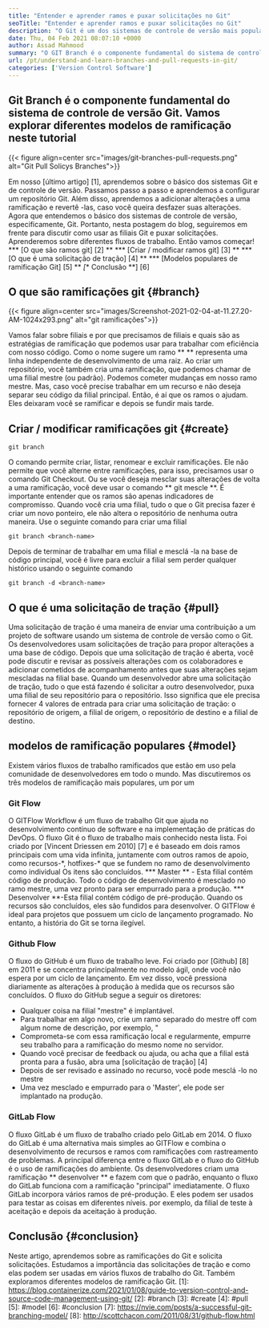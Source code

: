```yaml
---
title: "Entender e aprender ramos e puxar solicitações no Git" 
seoTitle: "Entender e aprender ramos e puxar solicitações no Git" 
description: "O Git é um dos sistemas de controle de versão mais populares. Neste Articl Ewe, entenderá como usar ramos git e puxar solicitações." 
date: Thu, 04 Feb 2021 08:07:10 +0000
author: Assad Mahmood
summary: "O GIT Branch é o componente fundamental do sistema de controle de versão Git. Vamos explorar diferentes modelos de ramificação neste tutorial" 
url: /pt/understand-and-learn-branches-and-pull-requests-in-git/
categories: ['Version Control Software']
---
```


## Git Branch é o componente fundamental do sistema de controle de versão Git. Vamos explorar diferentes modelos de ramificação neste tutorial

{{< figure align=center src="images/git-branches-pull-requests.png" alt="Git Pull Solicys Branches">}}

Em nosso [último artigo] [1], aprendemos sobre o básico dos sistemas Git e de controle de versão. Passamos passo a passo e aprendemos a configurar um repositório Git. Além disso, aprendemos a adicionar alterações a uma ramificação e revertê -las, caso você queira desfazer suas alterações. Agora que entendemos o básico dos sistemas de controle de versão, especificamente, Git. Portanto, nesta postagem do blog, seguiremos em frente para discutir como usar as filiais Git e puxar solicitações. Aprenderemos sobre diferentes fluxos de trabalho. Então vamos começar!
  *** [O que são ramos git] [2] **
  *** [Criar / modificar ramos git] [3] **
  *** [O que é uma solicitação de tração] [4] **
  *** [Modelos populares de ramificação Git] [5] **
  *[** Conclusão **] [6]

## O que são ramificações git {#branch}

{{< figure align=center src="images/Screenshot-2021-02-04-at-11.27.20-AM-1024x293.png" alt="git ramificações">}}

Vamos falar sobre filiais e por que precisamos de filiais e quais são as estratégias de ramificação que podemos usar para trabalhar com eficiência com nosso código. Como o nome sugere um ramo ** ** representa uma linha independente de desenvolvimento de uma raiz.
Ao criar um repositório, você também cria uma ramificação, que podemos chamar de uma filial mestre (ou padrão). Podemos cometer mudanças em nosso ramo mestre. Mas, caso você precise trabalhar em um recurso e não deseja separar seu código da filial principal. Então, é aí que os ramos o ajudam. Eles deixaram você se ramificar e depois se fundir mais tarde.

## Criar / modificar ramificações git {#create}
```
git branch
```
O comando permite criar, listar, renomear e excluir ramificações. Ele não permite que você alterne entre ramificações, para isso, precisamos usar o comando Git Checkout. Ou se você deseja mesclar suas alterações de volta a uma ramificação, você deve usar o comando ** git mescle **.
É importante entender que os ramos são apenas indicadores de compromisso. Quando você cria uma filial, tudo o que o Git precisa fazer é criar um novo ponteiro, ele não altera o repositório de nenhuma outra maneira.
Use o seguinte comando para criar uma filial
```
git branch <branch-name>
```
Depois de terminar de trabalhar em uma filial e mesclá -la na base de código principal, você é livre para excluir a filial sem perder qualquer histórico usando o seguinte comando
```
git branch -d <branch-name>
```

## O que é uma solicitação de tração {#pull}
Uma solicitação de tração é uma maneira de enviar uma contribuição a um projeto de software usando um sistema de controle de versão como o Git. Os desenvolvedores usam solicitações de tração para propor alterações a uma base de código. Depois que uma solicitação de tração é aberta, você pode discutir e revisar as possíveis alterações com os colaboradores e adicionar cometidos de acompanhamento antes que suas alterações sejam mescladas na filial base.
Quando um desenvolvedor abre uma solicitação de tração, tudo o que está fazendo é solicitar a outro desenvolvedor, puxa uma filial de seu repositório para o repositório. Isso significa que ele precisa fornecer 4 valores de entrada para criar uma solicitação de tração: o repositório de origem, a filial de origem, o repositório de destino e a filial de destino.

## modelos de ramificação populares {#model}
Existem vários fluxos de trabalho ramificados que estão em uso pela comunidade de desenvolvedores em todo o mundo. Mas discutiremos os três modelos de ramificação mais populares, um por um

### Git Flow
O GITFlow Workflow é um fluxo de trabalho Git que ajuda no desenvolvimento contínuo de software e na implementação de práticas do DevOps. O fluxo Git é o fluxo de trabalho mais conhecido nesta lista. Foi criado por [Vincent Driessen em 2010] [7] e é baseado em dois ramos principais com uma vida infinita, juntamente com outros ramos de apoio, como recursos-\*, hotfixes-\* que se fundem no ramo de desenvolvimento como individual Os itens são concluídos.
  *** Master ** - Esta filial contém código de produção. Todo o código de desenvolvimento é mesclado no ramo mestre, uma vez pronto para ser empurrado para a produção.
  *** Desenvolver **-Esta filial contém código de pré-produção. Quando os recursos são concluídos, eles são fundidos para desenvolver.
O GITFlow é ideal para projetos que possuem um ciclo de lançamento programado. No entanto, a história do Git se torna ilegível.

### Github Flow
O fluxo do GitHub é um fluxo de trabalho leve. Foi criado por [Github] [8] em 2011 e se concentra principalmente no modelo ágil, onde você não espera por um ciclo de lançamento. Em vez disso, você pressiona diariamente as alterações à produção à medida que os recursos são concluídos.
O fluxo do GitHub segue a seguir os diretores:
  * Qualquer coisa na filial "mestre" é implantável.
  * Para trabalhar em algo novo, crie um ramo separado do mestre off com algum nome de descrição, por exemplo, "
  * Comprometa-se com essa ramificação local e regularmente, empurre seu trabalho para a ramificação do mesmo nome no servidor.
  * Quando você precisar de feedback ou ajuda, ou acha que a filial está pronta para a fusão, abra uma [solicitação de tração] [4]
  * Depois de ser revisado e assinado no recurso, você pode mesclá -lo no mestre
  * Uma vez mesclado e empurrado para o 'Master', ele pode ser implantado na produção.

### GitLab Flow
O fluxo GitLab é um fluxo de trabalho criado pelo GitLab em 2014. O fluxo do GitLab é uma alternativa mais simples ao GITFlow e combina o desenvolvimento de recursos e ramos com ramificações com rastreamento de problemas. A principal diferença entre o fluxo GitLab e o fluxo do GitHub é o uso de ramificações do ambiente.
Os desenvolvedores criam uma ramificação ** desenvolver ** e fazem com que o padrão, enquanto o fluxo do GitLab funciona com a ramificação "principal" imediatamente. O fluxo GitLab incorpora vários ramos de pré-produção. E eles podem ser usados ​​para testar as coisas em diferentes níveis. por exemplo, da filial de teste à aceitação e depois da aceitação à produção.

## Conclusão {#conclusion}
Neste artigo, aprendemos sobre as ramificações do Git e solicita solicitações. Estudamos a importância das solicitações de tração e como elas podem ser usadas em vários fluxos de trabalho do Git. Também exploramos diferentes modelos de ramificação Git.
[1]: https://blog.containerize.com/2021/01/08/guide-to-version-control-and-source-code-management-using-git/
[2]: #branch
[3]: #create
[4]: #pull
[5]: #model
[6]: #conclusion
[7]: https://nvie.com/posts/a-successful-git-branching-model/
[8]: http://scottchacon.com/2011/08/31/github-flow.html
